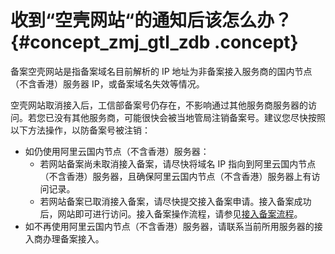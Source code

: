 # 收到“空壳网站“的通知后该怎么办？ {#concept_zmj_gtl_zdb .concept}

备案空壳网站是指备案域名目前解析的 IP 地址为非备案接入服务商的国内节点（不含香港）服务器 IP，或备案域名失效等情况。

空壳网站取消接入后，工信部备案号仍存在，不影响通过其他服务商服务器的访问。若您已没有其他服务商，可能很快会被当地管局注销备案号。建议您尽快按照以下方法操作，以防备案号被注销：

-   如仍使用阿里云国内节点（不含香港）服务器：
    -   若网站备案尚未取消接入备案，请尽快将域名 IP 指向到阿里云国内节点（不含香港）服务器，且确保阿里云国内节点（不含香港）服务器上有访问记录。
    -   若网站备案已取消接入备案，请尽快提交接入备案申请。接入备案成功后，网站即可进行访问。接入备案操作流程，请参见[接入备案流程](../cn.zh-CN/备案流程/接入备案和取消接入操作引导.md#)。
-   如不再使用阿里云国内节点（不含香港）服务器，请联系当前所用服务器的接入商办理备案接入。

